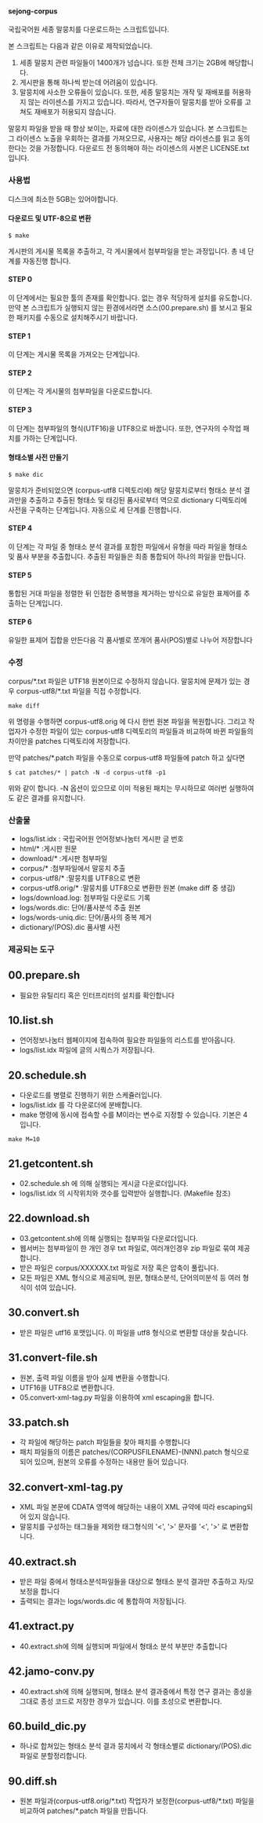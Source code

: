 #### sejong-corpus ####

국립국어원 세종 말뭉치를 다운로드하는 스크립트입니다.

본 스크립트는 다음과 같은 이유로 제작되었습니다.

1) 세종 말뭉치 관련 파일들이 1400개가 넘습니다. 또한 전체 크기는 2GB에 해당합니다. 
2) 게시판을 통해 하나씩 받는데 어려움이 있습니다.
3) 말뭉치에 사소한 오류들이 있습니다. 또한, 세종 말뭉치는 개작 및 재배포를 허용하지 않는
라이센스를 가지고 있습니다. 따라서, 연구자들이 말뭉치를 받아 오류를 고쳐도 재배포가 허용되지
않습니다.

말뭉치 파일을 받을 때 항상 보이는, 자료에 대한 라이센스가 있습니다.  본 스크립트는 그 라이센스
노출을 우회하는 결과를 가져오므로, 사용자는 해당 라이센스를 읽고 동의한다는 것을 가정합니다.
다운로드 전 동의해야 하는 라이센스의 사본은 LICENSE.txt 입니다.

### 사용법 ###

디스크에 최소한 5GB는 있어야합니다.

#### 다운로드 및 UTF-8으로 변환 ####

```
$ make
```

게시판의 게시물 목록을 추출하고, 각 게시물에서 첨부파일을 받는 과정입니다. 총 네 단계를 자동진행
합니다.

#### STEP 0 ####
이 단계에서는 필요한 툴의 존재를 확인합니다. 없는 경우 적당하게 설치를 유도합니다. 만약 본
스크립트가 실행되지 않는 환경에서라면 소스(00.prepare.sh) 를 보시고 필요한 패키지를 수동으로
설치해주시기 바랍니다.

#### STEP 1 ####
이 단계는 게시물 목록을 가져오는 단계입니다.

#### STEP 2 ####
이 단계는 각 게시물의 첨부파일을 다운로드합니다.

#### STEP 3 ####
이 단계는 첨부파일의 형식(UTF16)을 UTF8으로 바꿉니다. 또한, 연구자의 수작업 패치를 가하는
단계입니다.

#### 형태소별 사전 만들기 ####

```
$ make dic
```

말뭉치가 준비되었으면 (corpus-utf8 디렉토리에) 해당 말뭉치로부터 형태소 분석 결과만을 추출하고
추출된 형태소 및 태깅된 품사로부터 역으로 dictionary 디렉토리에 사전을 구축하는 단계입니다.
자동으로 세 단계를 진행합니다.

#### STEP 4 ####
이 단계는 각 파일 중 형태소 분석 결과를 포함한 파일에서 유형을 따라 파일을 형태소 및 품사 부분을
추출합니다. 추출된 파일들은 최종 통합되어 하나의 파일을 만듭니다.

#### STEP 5 ####
통합된 거대 파일을 정렬한 뒤 인접한 중복행을 제거하는 방식으로 유일한 표제어를 추출하는 단계입니다.

#### STEP 6 ####
유일한 표제어 집합을 만든다음 각 품사별로 쪼개어 품사(POS)별로 나누어 저장합니다

### 수정 ###
corpus/\*.txt 파일은 UTF18 원본이므로 수정하지 않습니다. 말뭉치에 문제가 있는 경우 corpus-utf8/\*.txt
파일을 직접 수정합니다.

```
make diff
```

위 명령을 수행하면 corpus-utf8.orig 에 다시 한번 원본 파일을 복원합니다. 그리고 작업자가 수정한
파일이 있는 corpus-utf8 디렉토리의 파일들과 비교하여 바뀐 파일들의 차이만을 patches 디렉토리에
저장합니다. 

만약 patches/*.patch 파일을 수동으로 corpus-utf8 파일들에 patch 하고 싶다면

```
$ cat patches/* | patch -N -d corpus-utf8 -p1
```

위와 같이 합니다. -N 옵션이 있으므로 이미 적용된 패치는 무시하므로 여러번 실행하여도 같은 결과를
유지합니다.

### 산출물 ###
* logs/list.idx : 국립국어원 언어정보나눔터 게시판 글 번호
* html/* :게시판 원문
* download/* :게시판 첨부파일
* corpus/* :첨부파일에서 말뭉치 추출
* corpus-utf8/* :말뭉치를 UTF8으로 변환
* corpus-utf8.orig/* :말뭉치를 UTF8으로 변환한 원본 (make diff 중 생김)
* logs/download.log: 첨부파일 다운로드 기록
* logs/words.dic: 단어/품사분석 추출 원본
* logs/words-uniq.dic: 단어/품사의 중복 제거
* dictionary/(POS).dic 품사별 사전

### 제공되는 도구 ###
## 00.prepare.sh ##
* 필요한 유틸리티 혹은 인터프리터의 설치를 확인합니다

## 10.list.sh ##
* 언어정보나눔터 웹페이지에 접속하여 필요한 파일들의 리스트를 받아옵니다.
* logs/list.idx 파일에 글의 시쿽스가 저장됩니다.

## 20.schedule.sh ##
* 다운로드를 병렬로 진행하기 위한 스케쥴러입니다.
* logs/list.idx 를 각 다운로더에 분배합니다.
* make 명령에 동시에 접속할 수를 M이라는 변수로 지정할 수 있습니다. 기본은 4 입니다.
```
make M=10
```

## 21.getcontent.sh ##
* 02.schedule.sh 에 의해 실행되는 게시글 다운로더입니다.
* logs/list.idx 의 시작위치와 갯수를 입력받아 실행합니다. (Makefile 참조)

## 22.download.sh ##
* 03.getcontent.sh에 의해 실행되는 첨부파일 다운로더입니다.
* 웹서버는 첨부파일이 한 개인 경우 txt 파일로, 여러개인경우 zip 파일로 묶여 제공합니다.
* 받은 파일은 corpus/XXXXXX.txt 파일로 저장 혹은 압축이 풀립니다.
* 모든 파일은 XML 형식으로 제공되며, 원문, 형태소분석, 단어의미분석 등 여러 형식이 섞여 있습니다.

## 30.convert.sh
* 받은 파일은 utf16 포맷입니다. 이 파일을 utf8 형식으로 변환할 대상을 찾습니다.

## 31.convert-file.sh
* 원본, 출력 파일 이름을 받아 실제 변환을 수행합니다.
* UTF16을 UTF8으로 변환합니다.
* 05.convert-xml-tag.py 파일을 이용하여 xml escaping을 합니다.

## 33.patch.sh
* 각 파일에 해당하는 patch 파일들을 찾아 패치를 수행합니다
* 패치 파일들의 이름은 patches/(CORPUSFILENAME)-(NNN).patch 형식으로 되어 있으며, 원본의 오류를
수정하는 내용만 들어 있습니다.

## 32.convert-xml-tag.py
* XML 파일 본문에 CDATA 영역에 해당하는 내용이 XML 규약에 따라 escaping되어 있지 않습니다.
* 말뭉치를 구성하는 태그들을 제외한 태그형식의 '<', '>' 문자를 '&lt;', '&gt;' 로 변환합니다.

## 40.extract.sh
* 받은 파일 중에서 형태소분석파일들을 대상으로 형태소 분석 결과만 추출하고 자/모 보정을 합니다
* 출력되는 결과는 logs/words.dic 에 통합하여 저장됩니다.

## 41.extract.py
* 40.extract.sh에 의해 실행되며 파일에서 형태소 분석 부분만 추출합니다

## 42.jamo-conv.py
* 40.extract.sh에 의해 실행되며, 형태소 분석 결과중에서 특정 연구 결과는 종성을 그대로 종성 코드로
저장한 경우가 있습니다. 이를 초성으로 변환합니다.

## 60.build_dic.py
* 하나로 합쳐있는 형태소 분석 결과 뭉치에서 각 형태소별로 dictionary/(POS).dic 파일로 분할정리합니다.

## 90.diff.sh
* 원본 파일과(corpus-utf8.orig/\*.txt) 작업자가 보정한(corpus-utf8/\*.txt) 파일을 비교하여
patches/\*.patch 파일을 만듭니다.

